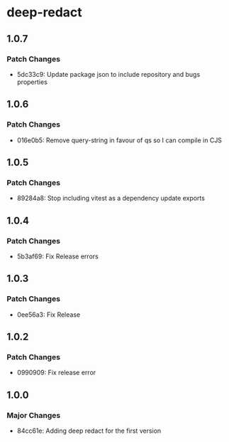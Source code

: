 # deep-redact

## 1.0.7

### Patch Changes

- 5dc33c9: Update package json to include repository and bugs properties

## 1.0.6

### Patch Changes

- 016e0b5: Remove query-string in favour of qs so I can compile in CJS

## 1.0.5

### Patch Changes

- 89284a8: Stop including vitest as a dependency update exports

## 1.0.4

### Patch Changes

- 5b3af69: Fix Release errors

## 1.0.3

### Patch Changes

- 0ee56a3: Fix Release

## 1.0.2

### Patch Changes

- 0990909: Fix release error

## 1.0.0

### Major Changes

- 84cc61e: Adding deep redact for the first version

